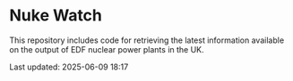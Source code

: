 # Nuke Watch

This repository includes code for retrieving the latest information available on the output of EDF nuclear power plants in the UK.

Last updated: 2025-06-09 18:17